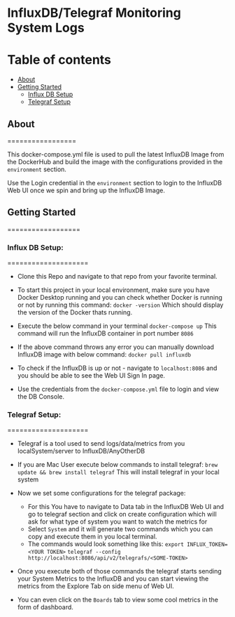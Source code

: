 InfluxDB/Telegraf Monitoring System Logs
========================================

Table of contents
=================

<!--ts-->
  - [About](#about)
  - [Getting Started](#getting-started)
    - [Influx DB Setup](#influx-db-setup)
    - [Telegraf Setup](#telegraf-setup)
<!--te-->

## About
=================

This docker-compose.yml file is used to pull the latest InfluxDB Image from the DockerHub and build the image with the configurations provided in the `environment` section.

Use the Login credential in the `environment` section to login to the InfluxDB Web UI once we spin and bring up the InfluxDB Image.

## Getting Started
==================

### Influx DB Setup:
====================

- Clone this Repo and navigate to that repo from your favorite terminal.
- To start this project in your local environment, make sure you have Docker Desktop running and you can check whether Docker is running or not by running this command:
        `docker -version` 
    Which should display the version of the Docker thats running.

- Execute the below command in your terminal 
        `docker-compose up`
        This command will run the InfluxDB container in port number `8086`

- If the above command throws any error you can manually download InfluxDB image with below command:
        `docker pull influxdb`
    

- To check if the InfluxDB is up or not - navigate to `localhost:8086` and you should be able to see the Web UI Sign In page.

- Use the credentials from the `docker-compose.yml` file to login and view the DB Console.

### Telegraf Setup:
====================
- Telegraf is a tool used to send logs/data/metrics from you localSystem/server to InfluxDB/AnyOtherDB

- If you are Mac User execute below commands to install telegraf:
    `brew update && brew install telegraf`
    This will install telegraf in your local system

- Now we set some configurations for the telegraf package:
    - For this You have to navigate to Data tab in the InfluxDB Web UI and go to telegraf section and click on create configuration which will ask for what type of system you want to watch the metrics for
    - Select `System` and it will generate two commands which you can copy and execute them in you local terminal.
    - The commands would look something like this:
    `export INFLUX_TOKEN=<YOUR TOKEN>`
    `telegraf --config http://localhost:8086/api/v2/telegrafs/<SOME-TOKEN>`

- Once you execute both of those commands the telegraf starts sending your System Metrics to the InfluxDB and you can start viewing the metrics from the Explore Tab on side menu of Web UI.
- You can even click on the `Boards` tab to view some cool metrics in the form of dashboard.
